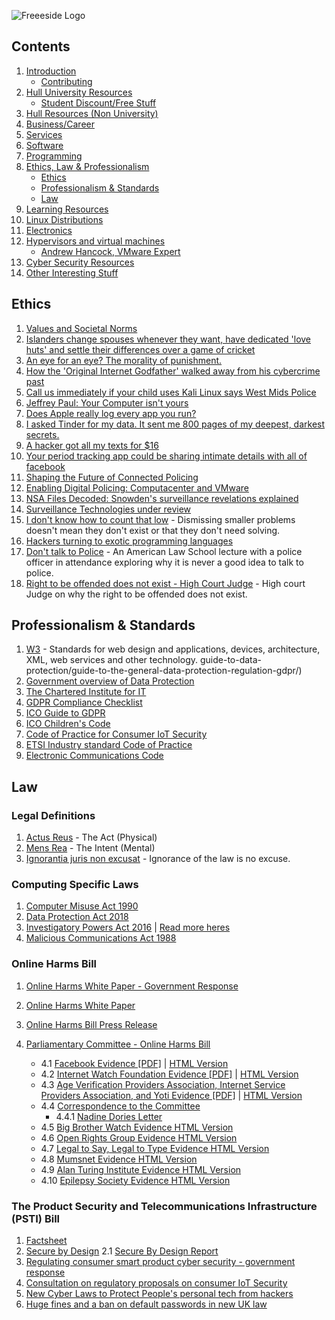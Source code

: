 ![Freeeside Logo](https://camo.githubusercontent.com/8824210474b9586405f0b11e210ea266599c9f83/68747470733a2f2f63646e2e7261776769742e636f6d2f467265657369646548756c6c2f4c6f676f732f6d61737465722f66726565736964655f7371756172655f706174682e737667 "Freeside Logo")

## Contents
1. [Introduction](README.md#introduction)
   - [Contributing](README.md#contributing)
2. [Hull University Resources](README.md#hulluniversity)
   - [Student Discount/Free Stuff](README.md#freestuff)
3. [Hull Resources (Non University)](README.md#hull)
4. [Business/Career](README.md#business)
5. [Services](README.md#services)
6. [Software](README.md#software)
7. [Programming](Programming.md)
8. [Ethics, Law & Professionalism](Ethics_Law_Professionalism.md)
    - [Ethics](#ethics)
    - [Professionalism & Standards](#standards)
    - [Law](#law)
9. [Learning Resources](README.md#education)
10. [Linux Distributions](README.md#linux)
11. [Electronics](Electronics.md)
12. [Hypervisors and virtual machines](Virtualisation.md#virtualisation)
       - [Andrew Hancock, VMware Expert](Virtualisation.md#andrewhancock)
13. [Cyber Security Resources](CyberSecurity.md)
14. [Other Interesting Stuff](README.md#misc)

## Ethics <a name="ethics"></a>

1. [Values and Societal Norms](https://www.sociologydiscussion.com/society/values-and-norms-of-society-conformity-conflict-and-deviation-in-norms/2292)
2. [Islanders change spouses whenever they want, have dedicated 'love huts' and settle their differences over a game of cricket](https://www.dailymail.co.uk/femail/article-2627148/Inside-worlds-original-free-love-community-Trobriand-Islanders-change-spouses-want-dedicated-love-huts-settle-differences-game-cricket.html)
3. [An eye for an eye? The morality of punishment.](https://www.jubilee-centre.org/cambridge-papers/an-eye-for-an-eye-the-morality-of-punishment)
4. [How the 'Original Internet Godfather' walked away from his cybercrime past](https://theconversation.com/how-the-original-internet-godfather-walked-away-from-his-cybercrime-past-interview-88822)
5. [Call us immediately if your child uses Kali Linux says West Mids Police](https://www.theregister.com/2020/02/14/silly_police_infosec_parental_advice_poster/)
6. [Jeffrey Paul: Your Computer isn't yours](https://sneak.berlin/20201112/your-computer-isnt-yours/)
7. [Does Apple really log every app you run?](https://blog.jacopo.io/en/post/apple-ocsp/)
8. [I asked Tinder for my data. It sent me 800 pages of my deepest, darkest secrets.](https://www.theguardian.com/technology/2017/sep/26/tinder-personal-data-dating-app-messages-hacked-sold)
9. [A hacker got all my texts for $16](https://www.vice.com/en/article/y3g8wb/hacker-got-my-texts-16-dollars-sakari-netnumber)
10. [Your period tracking app could be sharing intimate details with all of facebook](https://www.theguardian.com/world/commentisfree/2019/sep/14/your-period-tracking-app-could-be-sharing-intimate-details-with-all-of-facebook)
11. [Shaping the Future of Connected Policing](https://www.youtube.com/watch?v=24FaeP_Zv_8)
12. [Enabling Digital Policing: Computacenter and VMware](https://www.youtube.com/watch?v=wwJyKUv3rcs)
13. [NSA Files Decoded: Snowden's surveillance revelations explained](https://www.theguardian.com/world/interactive/2013/nov/01/snowden-nsa-files-surveillance-revelations-decoded#section/1)
14. [Surveillance Technologies under review](https://www.seattle.gov/tech/initiatives/privacy/surveillance-technologies)
15. [I don't know how to count that low](https://acesounderglass.com/2021/10/20/i-dont-know-how-to-count-that-low/) - Dismissing smaller problems doesn't mean they don't exist or that they don't need solving.
16. [Hackers turning to exotic programming languages](https://thehackernews.com/2021/07/hackers-turning-to-exotic-programming.html?m=1)
17. [Don't talk to Police](https://www.youtube.com/watch?v=d-7o9xYp7eE) - An American Law School lecture with a police officer in attendance exploring why it is never a good idea to talk to police.
18. [Right to be offended does not exist - High Court Judge](https://www.dailymail.co.uk/news/article-7710009/Right-offended-does-not-exist-says-High-Court-judge.html) - High court Judge on why the right to be offended does not exist.

## Professionalism & Standards <a name="standards"></a>
1. [W3](https://www.w3.org/standards/) - Standards for web design and applications, devices, architecture, XML, web services and other technology.
guide-to-data-protection/guide-to-the-general-data-protection-regulation-gdpr/)
2. [Government overview of Data Protection](https://www.gov.uk/data-protection)
3. [The Chartered Institute for IT](https://www.bcs.org/)
4. [GDPR Compliance Checklist](https://gdprchecklist.io/)
5. [ICO Guide to GDPR](https://ico.org.uk/for-organisations/)
6. [ICO Children's Code](https://ico.org.uk/for-organisations/guide-to-data-protection/ico-codes-of-practice/age-appropriate-design-a-code-of-practice-for-online-services/)
7. [Code of Practice for Consumer IoT Security](https://www.gov.uk/government/publications/code-of-practice-for-consumer-iot-security)
8. [ETSI Industry standard Code of Practice](https://www.gov.uk/government/publications/etsi-industry-standard-based-on-the-code-of-practice)
9. [Electronic Communications Code](https://www.ofcom.org.uk/phones-telecoms-and-internet/information-for-industry/policy/electronic-comm-code)

## Law <a name="law"></a>
### Legal Definitions
1. [Actus Reus](https://e-lawresources.co.uk/Actus-reus.php) - The Act (Physical)
2. [Mens Rea](https://e-lawresources.co.uk/Mens-rea-intention.php) - The Intent (Mental)
3. [Ignorantia juris non excusat](https://thelawpedia.co.uk/ignorantia-juris-non-excusat/) - Ignorance of the law is no excuse.
### Computing Specific Laws
1. [Computer Misuse Act 1990](https://www.legislation.gov.uk/ukpga/1990/18/contents)
2. [Data Protection Act 2018](https://www.legislation.gov.uk/ukpga/2018/12/contents/enacted)
3. [Investigatory Powers Act 2016](https://www.gov.uk/government/collections/investigatory-powers-bill) | [Read more heres](https://bills.parliament.uk/bills/1749)
4. [Malicious Communications Act 1988](https://www.legislation.gov.uk/ukpga/1988/27/section/1)
### Online Harms Bill 
1. [Online Harms White Paper - Government Response](https://www.gov.uk/government/consultations/online-harms-white-paper/outcome/online-harms-white-paper-full-government-response)
2. [Online Harms White Paper](https://www.gov.uk/government/consultations/online-harms-white-paper/online-harms-white-paper)
3. [Online Harms Bill Press Release](https://www.gov.uk/government/news/landmark-laws-to-keep-children-safe-stop-racial-hate-and-protect-democracy-online-published)

4. [Parliamentary Committee - Online Harms Bill](https://committees.parliament.uk/work/1432/online-safety-and-online-harms/)
    - 4.1 [Facebook Evidence [PDF]](https://committees.parliament.uk/writtenevidence/39559/pdf/) | [HTML Version](https://committees.parliament.uk/writtenevidence/39559/html/)
    - 4.2 [Internet Watch Foundation Evidence [PDF]](https://committees.parliament.uk/writtenevidence/39541/pdf/) | [HTML Version](https://committees.parliament.uk/oralevidence/2983/html/)
    - 4.3 [Age Verification Providers Association, Internet Service Providers Association, and Yoti Evidence [PDF]](https://committees.parliament.uk/oralevidence/2984/pdf/) | [HTML Version](https://committees.parliament.uk/oralevidence/2984/html/)
    - 4.4 [Correspondence to the Committee](https://committees.parliament.uk/work/1432/online-safety-and-online-harms/publications/3/correspondence/)
        - 4.4.1 [Nadine Dories Letter](/img/letter-nadine-dorries.png)
    - 4.5 [Big Brother Watch Evidence HTML Version](https://committees.parliament.uk/writtenevidence/38675/html/)
    - 4.6 [Open Rights Group Evidence HTML Version](https://committees.parliament.uk/writtenevidence/38614/html/)
    - 4.7 [Legal to Say, Legal to Type Evidence HTML Version](https://committees.parliament.uk/writtenevidence/38625/html/)
    - 4.8 [Mumsnet Evidence HTML Version](https://committees.parliament.uk/writtenevidence/38578/html/)
    - 4.9 [Alan Turing Institute Evidence HTML Version](https://committees.parliament.uk/writtenevidence/38395/html/)
    - 4.10 [Epilepsy Society Evidence HTML Version](https://committees.parliament.uk/writtenevidence/38476/html/)
    
### The Product Security and Telecommunications Infrastructure (PSTI) Bill 
1. [Factsheet](https://www.gov.uk/government/collections/the-product-security-and-telecommunications-infrastructure-psti-bill-factsheets)
2. [Secure by Design](https://www.gov.uk/government/collections/secure-by-design)
    2.1 [Secure By Design Report](https://www.gov.uk/government/publications/secure-by-design-report)
3. [Regulating consumer smart product cyber security - government response](https://www.gov.uk/government/publications/regulating-consumer-smart-product-cyber-security-government-response)
4. [Consultation on regulatory proposals on consumer IoT Security](https://www.gov.uk/government/consultations/consultation-on-regulatory-proposals-on-consumer-iot-security)
5. [New Cyber Laws to Protect People's personal tech from hackers](https://www.gov.uk/government/news/new-cyber-laws-to-protect-peoples-personal-tech-from-hackers)
6. [Huge fines and a ban on default passwords in new UK law](https://www.bbc.co.uk/news/technology-59400762)